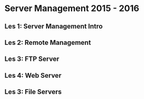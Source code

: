 # Server Management 2015 - 2016
## Les 1: Server Management Intro 
## Les 2: Remote Management
## Les 3: FTP Server
## Les 4: Web Server
## Les 3: File Servers

